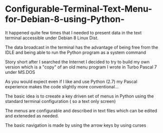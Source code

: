# Configurable-Terminal-Text-Menu-for-Debian-8-using-Python-
It happened quite few times that I needed to present data in the text terminal accessible under Debian 8 Linux Dist.

The data broadcast in the terminal has the advantage of being free from the IDLE  and being able to run the Python program as a system command 

Story short after I searched the Internet I decided to try to build my own version which is a "copy" of an old menu program I wrote in Turbo Pascal 7 under MS.DOS

As you would expect even if I like and use Python (2.7)  my  Pascal experience makes the code slightly more conventional...

The basic idea is to creeate a key driven set of menus in Python using the standard terminal configuration ( so a text only screen)

The menus are configurable and described in text files which can be edited and exteneded as needed.

The basic navigation is made by using the arrow keys by using curses
